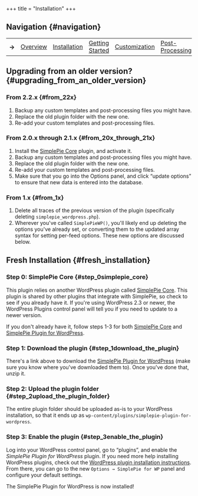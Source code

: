 +++
title = "Installation"
+++

## Navigation {#navigation}

<table class="inline">
<tbody>
<tr>
<th>→</th>
<td><a href="@/wiki/plugins/wordpress/simplepie_plugin_for_wordpress/_index.md">Overview</a></td>
<td><span class="curid"><a href="@/wiki/plugins/wordpress/simplepie_plugin_for_wordpress/installation.md">Installation</a></span></td>
<td><a href="@/wiki/plugins/wordpress/simplepie_plugin_for_wordpress/usage.md">Getting Started</a></td>
<td><a href="@/wiki/plugins/wordpress/simplepie_plugin_for_wordpress/customization.md">Customization</a></td>
<td><a href="@/wiki/plugins/wordpress/simplepie_plugin_for_wordpress/processing.md">Post-Processing</a></td>
<td><a href="@/wiki/plugins/wordpress/simplepie_plugin_for_wordpress/troubleshooting.md">Troubleshooting</a></td>
</tr>
</tbody>
</table>

## Upgrading from an older version? {#upgrading_from_an_older_version}

### From 2.2.x {#from_22x}

1.  Backup any custom templates and post-processing files you might have.
2.  Replace the old plugin folder with the new one.
3.  Re-add your custom templates and post-processing files.

### From 2.0.x through 2.1.x {#from_20x_through_21x}

1.  Install the [SimplePie Core](http://wordpress.org/extend/plugins/simplepie-core/) plugin, and activate it.
2.  Backup any custom templates and post-processing files you might have.
3.  Replace the old plugin folder with the new one.
4.  Re-add your custom templates and post-processing files.
5.  Make sure that you go into the Options panel, and click “update options” to ensure that new data is entered into the database.

### From 1.x {#from_1x}

1.  Delete all traces of the previous version of the plugin (specifically deleting `simplepie_wordpress.php`).
2.  Wherever you've called `SimplePieWP()`, you'll likely end up deleting the options you've already set, or converting them to the updated array syntax for setting per-feed options. These new options are discussed below.

## Fresh Installation {#fresh_installation}

### Step 0: SimplePie Core {#step_0simplepie_core}

This plugin relies on another WordPress plugin called [SimplePie Core](http://wordpress.org/extend/plugins/simplepie-core/). This plugin is shared by other plugins that integrate with SimplePie, so check to see if you already have it. If you're using WordPress 2.3 or newer, the WordPress Plugins control panel will tell you if you need to update to a newer version.

If you don't already have it, follow steps 1-3 for both [SimplePie Core](http://wordpress.org/extend/plugins/simplepie-core/) and [SimplePie Plugin for WordPress](http://wordpress.org/extend/plugins/simplepie-plugin-for-wordpress/).

### Step 1: Download the plugin {#step_1download_the_plugin}

There's a link above to download the [SimplePie Plugin for WordPress](http://wordpress.org/extend/plugins/simplepie-plugin-for-wordpress/) (make sure you know where you've downloaded them to). Once you've done that, unzip it.

### Step 2: Upload the plugin folder {#step_2upload_the_plugin_folder}

The entire plugin folder should be uploaded as-is to your WordPress installation, so that it ends up as `wp-content/plugins/simplepie-plugin-for-wordpress`.

### Step 3: Enable the plugin {#step_3enable_the_plugin}

Log into your WordPress control panel, go to “plugins”, and enable the _SimplePie Plugin for WordPress_ plugin. If you need more help installing WordPress plugins, check out the [WordPress plugin installation instructions](http://codex.wordpress.org/Managing_Plugins#Installing_Plugins). From there, you can go to the new `Options → SimplePie for WP` panel and configure your default settings.

The SimplePie Plugin for WordPress is now installed!

